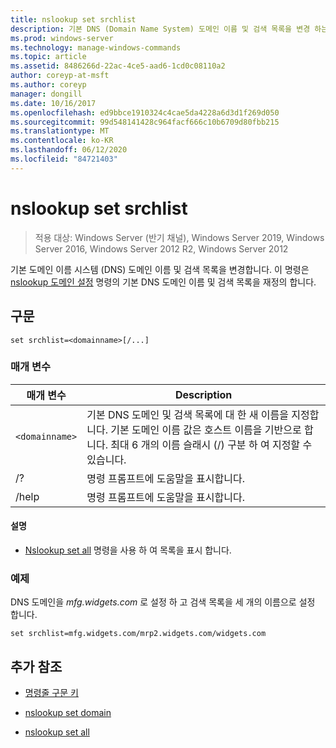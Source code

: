 ```yaml
---
title: nslookup set srchlist
description: 기본 DNS (Domain Name System) 도메인 이름 및 검색 목록을 변경 하는 nslookup set srchlist 명령에 대 한 참조 항목입니다.
ms.prod: windows-server
ms.technology: manage-windows-commands
ms.topic: article
ms.assetid: 8486266d-22ac-4ce5-aad6-1cd0c08110a2
author: coreyp-at-msft
ms.author: coreyp
manager: dongill
ms.date: 10/16/2017
ms.openlocfilehash: ed9bbce1910324c4cae5da4228a6d3d1f269d050
ms.sourcegitcommit: 99d548141428c964facf666c10b6709d80fbb215
ms.translationtype: MT
ms.contentlocale: ko-KR
ms.lasthandoff: 06/12/2020
ms.locfileid: "84721403"
---
```

# <a name="nslookup-set-srchlist"></a>nslookup set srchlist

> 적용 대상: Windows Server (반기 채널), Windows Server 2019, Windows Server 2016, Windows Server 2012 R2, Windows Server 2012

기본 도메인 이름 시스템 (DNS) 도메인 이름 및 검색 목록을 변경합니다. 이 명령은 [nslookup 도메인 설정](nslookup-set-domain.md) 명령의 기본 DNS 도메인 이름 및 검색 목록을 재정의 합니다.

## <a name="syntax"></a>구문

```
set srchlist=<domainname>[/...]
```

### <a name="parameters"></a>매개 변수

| 매개 변수 | Description |
| --------- | ----------- |
| `<domainname>` | 기본 DNS 도메인 및 검색 목록에 대 한 새 이름을 지정합니다. 기본 도메인 이름 값은 호스트 이름을 기반으로 합니다. 최대 6 개의 이름 슬래시 (/) 구분 하 여 지정할 수 있습니다. |
| /? | 명령 프롬프트에 도움말을 표시합니다. |
| /help | 명령 프롬프트에 도움말을 표시합니다. |

#### <a name="remarks"></a>설명

- [Nslookup set all](nslookup-set-all.md) 명령을 사용 하 여 목록을 표시 합니다.

### <a name="examples"></a>예제

DNS 도메인을 *mfg.widgets.com* 로 설정 하 고 검색 목록을 세 개의 이름으로 설정 합니다.

```
set srchlist=mfg.widgets.com/mrp2.widgets.com/widgets.com
```

## <a name="additional-references"></a>추가 참조

- [명령줄 구문 키](command-line-syntax-key.md)

- [nslookup set domain](nslookup-set-domain.md)

- [nslookup set all](nslookup-set-all.md)
